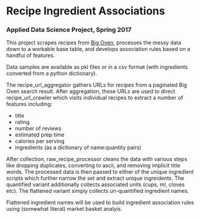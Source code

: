# Recipe Ingredient Associations
### Applied Data Science Project, Spring 2017

This project scrapes recipes from [Big Oven](https://www.bigoven.com/), processes the messy data down to a workable base table, and develops association rules based on a handful of features.

Data samples are available as pkl files or in a csv format (with ingredients converted from a python dictionary).

The recipe_url_aggregator gathers URLs for recipes from a paginated Big Oven search result. After aggregation, these URLs are used to direct recipe_url_crawler which visits individual recipes to extract a number of features including:
* title
* rating
* number of reviews
* estimated prep time
* calories per serving
* ingredients (as a dictionary of name:quantity pairs)

After collection, raw_recipe_processor cleans the data with various steps like dropping duplicates, converting to ascii, and removing implicit title words. The processed data is then passed to either of the unique ingredient scripts which further narrow the set and extract unique ingreidents. The quantified variant additionally collects associated units (cups, ml, cloves etc). The flattened variant simply collects un-quantified ingredient names.

Flattened ingredient names will be used to build ingredient association rules using (somewhat literal) market basket analyis.
